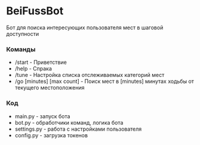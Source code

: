 # BeiFussBot

Бот для поиска интересующих пользователя мест в шаговой доступности

### Команды

+ /start - Приветствие
+ /help - Спрака
+ /tune - Настройка списка отслеживаемых категорий мест
+ /go [minutes] [max count] - Поиск мест в [minutes] минутах ходьбы от текущего местоположения

### Код

+ main.py - запуск бота
+ bot.py - обработчики команд, логика бота
+ settings.py - работа с настройками пользователя
+ config.py - загрузка токенов